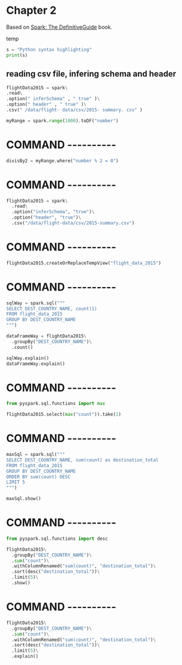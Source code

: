 # Chapter 2 
Based on [Spark: The DefinitiveGuide](https://github.com/databricks/Spark-The-Definitive-Guide) book.

temp

```python
s = "Python syntax highlighting"
print(s)
```

## reading csv file, infering schema and header
```python
flightData2015 = spark\
.read\
.option(" inferSchema" , " true" )\
.option(" header" , " true" )\
.csv(" /data/flight- data/csv/2015- summary. csv" )
```

```python
myRange = spark.range(1000).toDF("number")
```

# COMMAND ----------
```python
divisBy2 = myRange.where("number % 2 = 0")
```

# COMMAND ----------
```python
flightData2015 = spark\
  .read\
  .option("inferSchema", "true")\
  .option("header", "true")\
  .csv("/data/flight-data/csv/2015-summary.csv")
```
# COMMAND ----------
```python
flightData2015.createOrReplaceTempView("flight_data_2015")
```

# COMMAND ----------
```python
sqlWay = spark.sql("""
SELECT DEST_COUNTRY_NAME, count(1)
FROM flight_data_2015
GROUP BY DEST_COUNTRY_NAME
""")

dataFrameWay = flightData2015\
  .groupBy("DEST_COUNTRY_NAME")\
  .count()

sqlWay.explain()
dataFrameWay.explain()
```

# COMMAND ----------
```python
from pyspark.sql.functions import max

flightData2015.select(max("count")).take(1)
```

# COMMAND ----------
```python
maxSql = spark.sql("""
SELECT DEST_COUNTRY_NAME, sum(count) as destination_total
FROM flight_data_2015
GROUP BY DEST_COUNTRY_NAME
ORDER BY sum(count) DESC
LIMIT 5
""")

maxSql.show()
```

# COMMAND ----------
```python
from pyspark.sql.functions import desc

flightData2015\
  .groupBy("DEST_COUNTRY_NAME")\
  .sum("count")\
  .withColumnRenamed("sum(count)", "destination_total")\
  .sort(desc("destination_total"))\
  .limit(5)\
  .show()
```

# COMMAND ----------
```python
flightData2015\
  .groupBy("DEST_COUNTRY_NAME")\
  .sum("count")\
  .withColumnRenamed("sum(count)", "destination_total")\
  .sort(desc("destination_total"))\
  .limit(5)\
  .explain()
```
